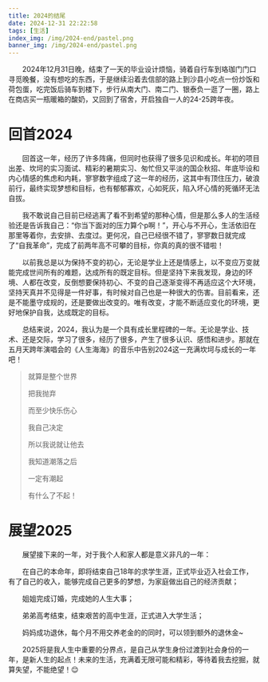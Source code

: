 ```yaml
---
title: 2024的结尾
date: 2024-12-31 22:22:58
tags: [生活]
index_img: /img/2024-end/pastel.png
banner_img: /img/2024-end/pastel.png
---
```

&emsp;&emsp;2024年12月31日晚，结束了一天的毕业设计烦恼，骑着自行车到珞珈门门口寻觅晚餐，没有想吃的东西，于是继续沿着去信部的路上到沙县小吃点一份炒饭和荷包蛋，吃完饭后骑车到楼下，步行从南大门、南二门、银泰负一逛了一圈，路上在商店买一瓶暖箱的酸奶，又回到了宿舍，开启独自一人的24-25跨年夜。

# 回首2024

&emsp;&emsp;回首这一年，经历了许多阵痛，但同时也获得了很多见识和成长。年初的项目出差、坎坷的实习面试、精彩的暑期实习、匆忙但又平淡的国企秋招、年底毕设和内心情感的焦虑和内耗，寥寥数字组成了这一年的经历，这其中有顶住压力，破浪前行，最终实现梦想和目标，也有郁郁寡欢，心如死灰，陷入坏心情的死循环无法自拔。

&emsp;&emsp;我不敢说自己目前已经逃离了看不到希望的那种心情，但是那么多人的生活经验还是告诉我自己：“你当下面对的压力算个p啊！”，开心与不开心，生活依旧在那里等着你，去安排、去度过。更何况，自己已经很不错了，寥寥数日就完成了“自我革命”，完成了前两年高不可攀的目标，你真的真的很不错啦！

&emsp;&emsp;以前我总是以为保持不变的初心，无论是学业上还是情感上，以不变应万变就能完成世间所有的难题，达成所有的既定目标。但是坚持下来我发现，身边的环境、人都在改变，反倒想要保持初心、不变的自己逐渐变得不再适应这个大环境，坚持天真并不见得是一件好事，有时候对自己也是一种很大的伤害。目前看来，还是不能墨守成规的，还是要做出改变的。唯有改变，才能不断适应变化的环境，更好地保护自我，达成既定的目标。

&emsp;&emsp;总结来说，2024，我认为是一个具有成长里程碑的一年。无论是学业、技术、还是交际，学习了很多，经历了很多，产生了很多认识、感悟和进步。那就在五月天跨年演唱会的《人生海海》的音乐中告别2024这一充满坎坷与成长的一年吧！

> 就算是整个世界
> 
> 把我抛弃
> 
> 而至少快乐伤心
> 
> 我自己决定
>
> 所以我说就让他去
>
> 我知道潮落之后
>
> 一定有潮起
>
> 有什么了不起！

# 展望2025

&emsp;&emsp;展望接下来的一年，对于我个人和家人都是意义非凡的一年：

&emsp;&emsp;在自己的本命年，即将结束自己18年的求学生涯，正式毕业迈入社会工作，有了自己的收入，能够完成自己更多的梦想，为家庭做出自己的经济贡献；

&emsp;&emsp;姐姐完成订婚，完成她的人生大事；

&emsp;&emsp;弟弟高考结束，结束艰苦的高中生涯，正式进入大学生活；

&emsp;&emsp;妈妈成功退休，每个月不用交养老金的的同时，可以领到额外的退休金~

&emsp;&emsp;2025将是我人生中重要的分界点，是自己从学生身份过渡到社会身份的一年，是新人生的起点！未来的生活，充满着无限可能和精彩，等待着我去挖掘，就算失望，不能绝望！😌